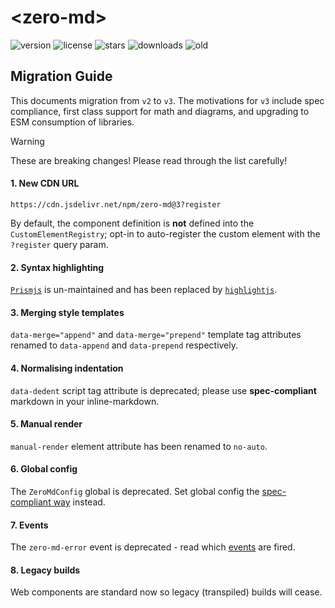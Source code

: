 # &lt;zero-md&gt;

![version](https://img.shields.io/npm/v/zero-md) ![license](https://img.shields.io/npm/l/zero-md)
![stars](https://img.shields.io/github/stars/zerodevx/zero-md?style=flat&color=yellow)
![downloads](https://img.shields.io/jsdelivr/npm/hm/zero-md)
![old](<https://img.shields.io/jsdelivr/gh/hm/zerodevx/zero-md?label=jsdelivr(old)&color=lightgray>)

## Migration Guide

This documents migration from `v2` to `v3`. The motivations for `v3` include spec compliance, first
class support for math and diagrams, and upgrading to ESM consumption of libraries.

> [!WARNING]  
> These are breaking changes! Please read through the list carefully!

#### 1. New CDN URL

```text
https://cdn.jsdelivr.net/npm/zero-md@3?register
```

By default, the component definition is **not** defined into the `CustomElementRegistry`; opt-in to
auto-register the custom element with the `?register` query param.

#### 2. Syntax highlighting

[`Prismjs`](https://github.com/PrismJS/prism) is un-maintained and has been replaced by
[`highlightjs`](https://github.com/highlightjs/highlight.js).

#### 3. Merging style templates

`data-merge="append"` and `data-merge="prepend"` template tag attributes renamed to `data-append`
and `data-prepend` respectively.

#### 4. Normalising indentation

`data-dedent` script tag attribute is deprecated; please use **spec-compliant** markdown in your
inline-markdown.

#### 5. Manual render

`manual-render` element attribute has been renamed to `no-auto`.

#### 6. Global config

The `ZeroMdConfig` global is deprecated. Set global config the
[spec-compliant way](./advanced-usage.md#global-config) instead.

#### 7. Events

The `zero-md-error` event is deprecated - read which [events](./advanced-usage.md#events) are fired.

#### 8. Legacy builds

Web components are standard now so legacy (transpiled) builds will cease.
